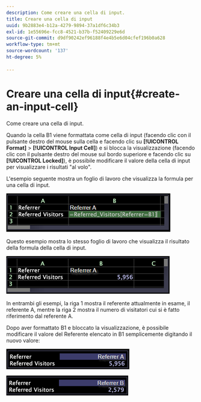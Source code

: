 ```yaml
---
description: Come creare una cella di input.
title: Creare una cella di input
uuid: 9b2883e4-b12a-4279-9894-37a1df6c34b3
exl-id: 1e55696e-fcc8-4521-b37b-f52409229e6d
source-git-commit: d9df90242ef96188f4e4b5e6d04cfef196b0a628
workflow-type: tm+mt
source-wordcount: '137'
ht-degree: 5%

---
```


# Creare una cella di input{#create-an-input-cell}

Come creare una cella di input.

Quando la cella B1 viene formattata come cella di input (facendo clic con il pulsante destro del mouse sulla cella e facendo clic su **[!UICONTROL Format]** > **[!UICONTROL Input Cell]**) e si blocca la visualizzazione (facendo clic con il pulsante destro del mouse sul bordo superiore e facendo clic su **[!UICONTROL Locked]**), è possibile modificare il valore della cella di input per visualizzare i risultati &quot;al volo&quot;.

L&#39;esempio seguente mostra un foglio di lavoro che visualizza la formula per una cella di input.

![](assets/vis_Worksheet_InputCell_formula.png)

Questo esempio mostra lo stesso foglio di lavoro che visualizza il risultato della formula della cella di input.

![](assets/vis_Worksheet_InputCell.png)

In entrambi gli esempi, la riga 1 mostra il referente attualmente in esame, il referente A, mentre la riga 2 mostra il numero di visitatori cui si è fatto riferimento dal referente A.

Dopo aver formattato B1 e bloccato la visualizzazione, è possibile modificare il valore del Referente elencato in B1 semplicemente digitando il nuovo valore:

![](assets/vis_Worksheet_InputCell_locked.png)

![](assets/vis_Worksheet_InputCell_locked_changed.png)
